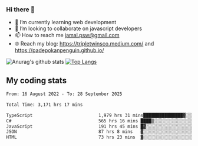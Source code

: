 ### Hi there 👋

<!--
**padepokanpenguin/padepokanpenguin** is a ✨ _special_ ✨ repository because its `README.md` (this file) appears on your GitHub profile.
-->

- 🌱 I’m currently learning  web development
- 👯 I’m looking to collaborate on javascript developers
- 📫 How to reach me jamal.psw@gmail.com
- 🌐 Reach my blog:
   https://tripletwinsco.medium.com/ and
   https://padepokanpenguin.github.io/

![Anurag's github stats](https://github-readme-stats.vercel.app/api?username=padepokanpenguin&count_private=true&disable_animations=false&show_icons=true&theme=default)
[![Top Langs](https://github-readme-stats.vercel.app/api/top-langs/?username=padepokanpenguin&theme=default&layout=compact)](https://github.com/padepokanpenguin)

## My coding stats

<!--START_SECTION:waka-->

```txt
From: 16 August 2022 - To: 28 September 2025

Total Time: 3,171 hrs 17 mins

TypeScript                         1,979 hrs 31 mins███████████████▓░░░░░░░░░   62.42 %
C#                                 565 hrs 16 mins ████▒░░░░░░░░░░░░░░░░░░░░   17.82 %
JavaScript                         191 hrs 45 mins █▓░░░░░░░░░░░░░░░░░░░░░░░   06.05 %
JSON                               87 hrs 8 mins   ▓░░░░░░░░░░░░░░░░░░░░░░░░   02.75 %
HTML                               73 hrs 23 mins  ▓░░░░░░░░░░░░░░░░░░░░░░░░   02.31 %
```

<!--END_SECTION:waka-->


